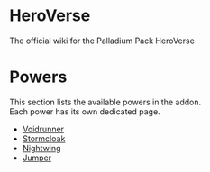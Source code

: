 # HeroVerse
The official wiki for the Palladium Pack HeroVerse
# Powers

This section lists the available powers in the addon.  
Each power has its own dedicated page.

- [Voidrunner](./Voidrunner)
- [Stormcloak](./Stormcloak)
- [Nightwing](./Nightwing)
- [Jumper](./Jumper)

